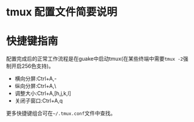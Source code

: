 tmux 配置文件简要说明
====================

# 快捷键指南
配置完成后的正常工作流程是在guake中启动tmux(在某些终端中需要`tmux -2`强制开启256色支持)。

* 横向分屏:Ctrl+A,-
* 纵向分屏:Ctrl+A,\
* 调整大小:Ctrl+A,[h,j,k,l]
* 关闭子窗口:Ctrl+A,q

更多快捷键组合可在`~/.tmux.conf`文件中查找。
